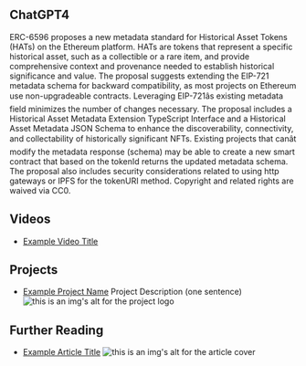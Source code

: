 ## ChatGPT4

ERC-6596 proposes a new metadata standard for Historical Asset Tokens (HATs) on the Ethereum platform. HATs are tokens that represent a specific historical asset, such as a collectible or a rare item, and provide comprehensive context and provenance needed to establish historical significance and value. The proposal suggests extending the EIP-721 metadata schema for backward compatibility, as most projects on Ethereum use non-upgradeable contracts. Leveraging EIP-721âs existing metadata field minimizes the number of changes necessary. The proposal includes a Historical Asset Metadata Extension TypeScript Interface and a Historical Asset Metadata JSON Schema to enhance the discoverability, connectivity, and collectability of historically significant NFTs. Existing projects that canât modify the metadata response (schema) may be able to create a new smart contract that based on the tokenId returns the updated metadata schema. The proposal also includes security considerations related to using http gateways or IPFS for the tokenURI method. Copyright and related rights are waived via CC0.

## Videos

- [Example Video Title](https://www.youtube.com/watch?v=TDGq4aeevgY)

## Projects

- [Example Project Name](https://xxxx.xxx/xxxxx) Project Description (one sentence) ![this is an img's alt for the project logo](https://xxxx.xxx/project-logo.xxx)

## Further Reading

- [Example Article Title](https://xxxx.xxx/xxxxx) ![this is an img's alt for the article cover](https://xxxx.xxx/article-cover.xxx)
